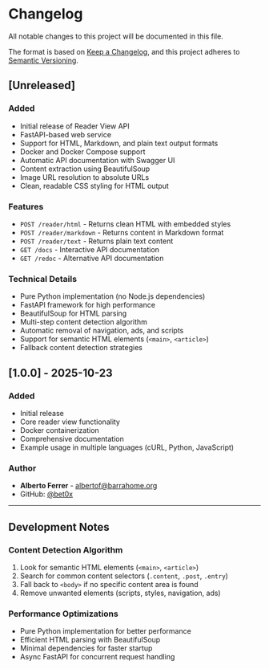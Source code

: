 # Changelog

All notable changes to this project will be documented in this file.

The format is based on [Keep a Changelog](https://keepachangelog.com/en/1.0.0/),
and this project adheres to [Semantic Versioning](https://semver.org/spec/v2.0.0.html).

## [Unreleased]

### Added
- Initial release of Reader View API
- FastAPI-based web service
- Support for HTML, Markdown, and plain text output formats
- Docker and Docker Compose support
- Automatic API documentation with Swagger UI
- Content extraction using BeautifulSoup
- Image URL resolution to absolute URLs
- Clean, readable CSS styling for HTML output

### Features
- `POST /reader/html` - Returns clean HTML with embedded styles
- `POST /reader/markdown` - Returns content in Markdown format
- `POST /reader/text` - Returns plain text content
- `GET /docs` - Interactive API documentation
- `GET /redoc` - Alternative API documentation

### Technical Details
- Pure Python implementation (no Node.js dependencies)
- FastAPI framework for high performance
- BeautifulSoup for HTML parsing
- Multi-step content detection algorithm
- Automatic removal of navigation, ads, and scripts
- Support for semantic HTML elements (`<main>`, `<article>`)
- Fallback content detection strategies

## [1.0.0] - 2025-10-23

### Added
- Initial release
- Core reader view functionality
- Docker containerization
- Comprehensive documentation
- Example usage in multiple languages (cURL, Python, JavaScript)

### Author
- **Alberto Ferrer** - albertof@barrahome.org
- GitHub: [@bet0x](https://github.com/bet0x)

---

## Development Notes

### Content Detection Algorithm
1. Look for semantic HTML elements (`<main>`, `<article>`)
2. Search for common content selectors (`.content`, `.post`, `.entry`)
3. Fall back to `<body>` if no specific content area is found
4. Remove unwanted elements (scripts, styles, navigation, ads)

### Performance Optimizations
- Pure Python implementation for better performance
- Efficient HTML parsing with BeautifulSoup
- Minimal dependencies for faster startup
- Async FastAPI for concurrent request handling

